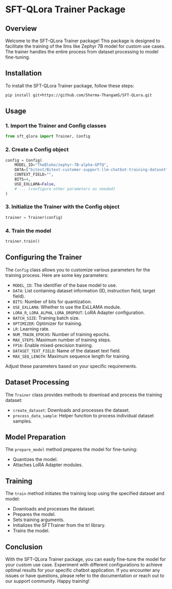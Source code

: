 # SFT-QLora Trainer Package

## Overview

Welcome to the SFT-QLora Trainer package! This package is designed to facilitate the training of the llms like Zephyr 7B model for custom use cases. The trainer handles the entire process from dataset processing to model fine-tuning.

## Installation

To install the SFT-QLora Trainer package, follow these steps:

```bash
pip install git+https://github.com/Sherma-ThangamS/SFT-QLora.git
```

## Usage

### 1. Import the Trainer and Config classes

```python
from sft_qlora import Trainer, Config
```

### 2. Create a Config object

```python
config = Config(
    MODEL_ID="TheBloke/zephyr-7B-alpha-GPTQ",
    DATA=["bitext/Bitext-customer-support-llm-chatbot-training-dataset", "instruction", "response"],
    CONTEXT_FIELD="",
    BITS=4,
    USE_EXLLAMA=False,
    # ... (configure other parameters as needed)
)
```

### 3. Initialize the Trainer with the Config object

```python
trainer = Trainer(config)
```

### 4. Train the model

```python
trainer.train()
```

## Configuring the Trainer

The `Config` class allows you to customize various parameters for the training process. Here are some key parameters:

- `MODEL_ID`: The identifier of the base model to use.
- `DATA`: List containing dataset information (ID, instruction field, target field).
- `BITS`: Number of bits for quantization.
- `USE_EXLLAMA`: Whether to use the ExLLAMA module.
- `LORA_R`, `LORA_ALPHA`, `LORA_DROPOUT`: LoRA Adapter configuration.
- `BATCH_SIZE`: Training batch size.
- `OPTIMIZER`: Optimizer for training.
- `LR`: Learning rate.
- `NUM_TRAIN_EPOCHS`: Number of training epochs.
- `MAX_STEPS`: Maximum number of training steps.
- `FP16`: Enable mixed-precision training.
- `DATASET_TEXT_FIELD`: Name of the dataset text field.
- `MAX_SEQ_LENGTH`: Maximum sequence length for training.

Adjust these parameters based on your specific requirements.

## Dataset Processing

The `Trainer` class provides methods to download and process the training dataset:

- `create_dataset`: Downloads and processes the dataset.
- `process_data_sample`: Helper function to process individual dataset samples.

## Model Preparation

The `prepare_model` method prepares the model for fine-tuning:

- Quantizes the model.
- Attaches LoRA Adapter modules.

## Training

The `train` method initiates the training loop using the specified dataset and model:

- Downloads and processes the dataset.
- Prepares the model.
- Sets training arguments.
- Initializes the SFTTrainer from the trl library.
- Trains the model.

## Conclusion

With the SFT-QLora Trainer package, you can easily fine-tune the model for your custom use case. Experiment with different configurations to achieve optimal results for your specific chatbot application. If you encounter any issues or have questions, please refer to the documentation or reach out to our support community. Happy training!
